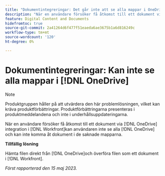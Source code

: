```yaml
---
title: "Dokumentintegreringar: Det går inte att se alla mappar i OneDrive"
description: "När en användare försöker få åtkomst till ett dokument via OneDrive-integreringen i Workfront kan användaren inte se alla OneDrive-mappar och kan inte få åtkomst till dokument i de saknade mapparna."
feature: Digital Content and Documents
hidefromtoc: true
source-git-commit: 2a41264d6f477f51eaeda6ae3675b1a6d816249c
workflow-type: tm+mt
source-wordcount: '120'
ht-degree: 0%

---
```



# Dokumentintegreringar: Kan inte se alla mappar i [!DNL OneDrive]

>[!NOTE]
>
>Produktgruppen håller på att utvärdera den här problemlösningen, vilket kan kräva produktförbättringar. Produktförbättringarna presenteras i produktmeddelandena och inte i underhållsuppdateringarna.

När en användare försöker få åtkomst till ett dokument via [!DNL OneDrive] integration i [!DNL Workfront]kan användaren inte se alla [!DNL OneDrive] och kan inte komma åt dokument i de saknade mapparna.

**Tillfällig lösning**

Hämta filen direkt från [!DNL OneDrive]och överföra filen som ett dokument i [!DNL Workfront].

_Först rapporterad den 15 maj 2023._

